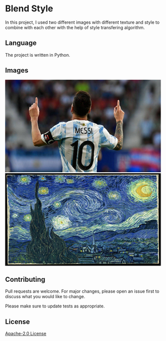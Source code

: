 # Blend Style 

In this project, I used two different images with different texture and style to combine with each other with the help of style transfering algorithm.


## Language
The project is written in Python.

## Images
<img src="lMessi.jpg" width="600" height=300></img> 
<img src="starryv.jpg" width="600" height=300></img> 

## Contributing
Pull requests are welcome. For major changes, please open an issue first to discuss what you would like to change.

Please make sure to update tests as appropriate.

## License
[ Apache-2.0 License](http://www.apache.org/licenses/)

